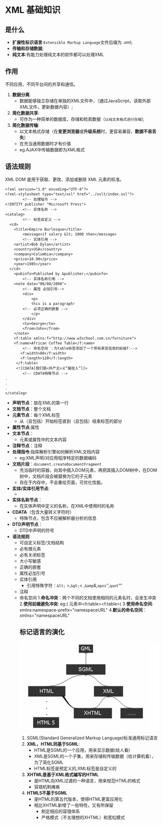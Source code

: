 XML 基础知识
===

是什么
---
* **扩展性标识语言**:`Extensible Markup Language`文件后缀为 .xml;
* **传输和存储数据**;
* **纯文本**:有能力处理纯文本的软件都可以处理XML

作用
---

不同应用，不同平台间的共享和通信。
1. **数据分离**:
	- 数据能够独立存储在单独的XML文件中，（通过JavaScript，读取外部XML文件，更新数据内容）;
1. **简化数据共享**:
	- 可作为一种简单的数据库，存储和检索数据（`以纯文本格式进行存储`);
1. **简化数据传输**:
	- 以文本格式存储（在**变更浏览器**或**升级系统**时，更容易兼容，**数据不易丢失**）
	- 在充当通用数据时才有价值
	* eg.AJAX中传输数据即为XML格式

语法规则
---

XML DOM 是用于获取、更改、添加或删除 XML 元素的标准。
```
<?xml version="1.0" encoding="UTF-8"?>
<?xml-stylesheet type="text/xsl" href="../xslt/index.xsl"?>
		<!-- 处理指令 -->
<!ENTITY publisher "Microsoft Press">
		<!-- 实体名称 -->
<catalog>
		<!-- 标签自定义 -->
  <cd>
    <title>Empire Burlesque</title>
		<message>if salary &lt; 1000 then</message>
		<!-- 实体引用 -->
    <artist>Bob Dylan</artist>
    <country>USA</country>
    <company>Columbia</company>
    <price>10.90</price>
    <year>1985</year>
  </cd>
	<pubinfo>Published by &publisher;</pubinfo>
		<!-- 实体名称引用 -->
	<note date="08/08/2008">
		<!-- 属性 必加引号-->
		<div>
			<p>
			this is a paragraph!
		<!-- 必须正确的嵌套 -->
			</p>
		</div>
		<to>George</to>
		<from>John</from>
	</note>
	<f:table xmlns:f="http://www.w3school.com.cn/furniture">
   	<f:name>African Coffee Table</f:name>
 		<!-- 命名空间 ：为table标签添加了一个带有家具信息的前缀f:-->
	   <f:width>80</f:width>
	   <f:length>120</f:length>
	 </f:table>
	 <![CDATA[我们是<共产主>义“接班人”]]>
 		<!-- CDATA特殊节点 -->
.
.
.
</catalog>
```
* **声明节点**：放在XML的第一行
* **文档节点**：整个文档
* **元素节点**：每个XML标签
	* 从（且包括）开始标签直到（且包括）结束标签的部分
* **属性节点**:属性
* **文本节点**：
	- 元素或属性中的文本内容
* **注释节点**：注释
* **处理指令**:指挥解析引擎如何解析XML文档内容
	- eg:XML声明/对应用程序特定的数据编码
* **文档片段**：`document.createDocumentFragment`
	- 充当临时的容器，向其中插入DOM元素，再把其插入DOM树中，在DOM树中，文档片段会被替换为它的子元素
	- 存在于内存中，不会重绘页面，可优化性能。
* **实体/实体引用节点**:
	-  <!ENTITY name "value">
* **实体名称节点**：
	- 在实体声明中定义的名称，在XML中使用时的名称
* **CDATA**（包含大量转义字符时）
	* 特殊节点，包含不应被解析器分析的信息
* **DTD声明节点**：
	- DTD中声明的符号
* **语法规则**
	* 可自定义标签/文档结构
	* 必有根元素
	* 必有关闭标签
	* 大小写敏感
	* 正确的嵌套
	* 属性必加引号
	* 实体引用
 		- 引用特殊字符：`&lt;` >,`&gt;`< ,`&amp`&,`apos`'',`quot`“”
	* 注释
	* 命名空间
		1.__命名冲突__：两个不同的文档使用相同的元素名时，会发生冲突
		2.__使用前缀避免冲突__: eg:(<table> 元素中<h:table><f:table>)
		3.__使用命名空间__: xmlns:namespace-prefix="namespaceURL"
		4.**默认的命名空间**：xmlns="namespaceURL"



标记语言的演化
---

![关系图](./img/1.png)

1.  SGML(Standard Generalized Markup Language)标准通用标记语言
2.  **XML，HTML同基于SGML**:
	- HTML是SGML的一个应用，用来显示数据(给人看)
	* XML是SGML的一个子集，用来存储和传输数据（给计算机看），为了简化SGML
	* HTML标签是预定义的,XML标签是自定义的
3. **XHTML是基于XML格式编写的HTML**
	- 是HTML向XML过渡的一种语言，用来规范HTML的格式
	- 容错机制瘫痪
4. **HTML5不基于SGML**
	- 是HTML的第五代版本，使得HTML更富应用化
	- 相比XHTML新增了一些特性，又有所保留
		- 制定相应的容错体系
		- 严格模式（不太理想的XHTML）和宽松模式
